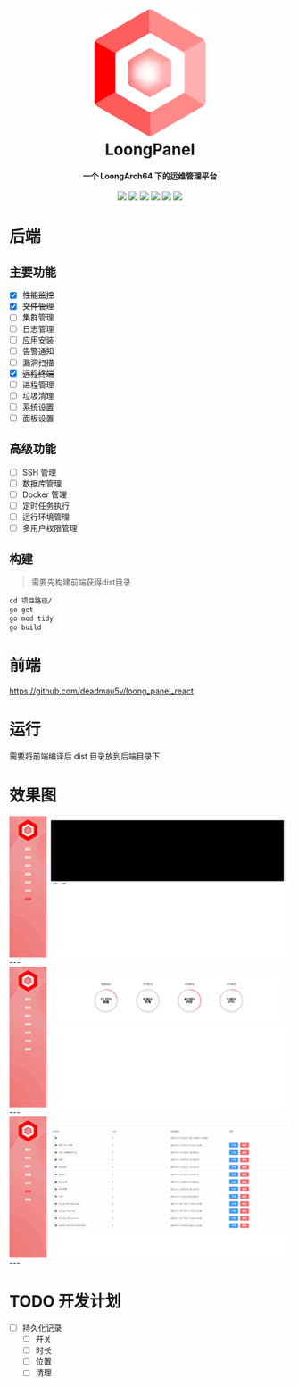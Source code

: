 <h1 align="center">
  <img src="./doc/img/logo.png" alt="Logo" width="200">
  <br>LoongPanel<br>
</h1>

<h4 align="center">一个 LoongArch64 下的运维管理平台</h4>
    
<p align="center">
    <img src="https://img.shields.io/badge/Go-1.22-blue">
    <img src="https://img.shields.io/badge/Gin-1.9.1-blue">
    <img src="https://img.shields.io/badge/element-plus-blue">
    <img src="https://img.shields.io/badge/vue-3-green">
    <img src="https://img.shields.io/badge/arch-Loong64-red">
    <img src="https://img.shields.io/badge/os-linux-red">
</p>

# 后端
## 主要功能

- [x] ~~性能监控~~
- [x] ~~文件管理~~
- [ ] 集群管理
- [ ] 日志管理
- [ ] 应用安装
- [ ] 告警通知
- [ ] 漏洞扫描
- [x] ~~远程终端~~
- [ ] 进程管理
- [ ] 垃圾清理
- [ ] 系统设置
- [ ] 面板设置

## 高级功能
- [ ] SSH 管理
- [ ] 数据库管理
- [ ] Docker 管理
- [ ] 定时任务执行
- [ ] 运行环境管理
- [ ] 多用户权限管理

## 构建
> 需要先构建前端获得dist目录
```shell
cd 项目路径/
go get
go mod tidy
go build
```

# 前端
https://github.com/deadmau5v/loong_panel_react


# 运行
需要将前端编译后 dist 目录放到后端目录下

# 效果图
<img align="center" src="doc/img/1.png">
---
<img align="center" src="doc/img/2.png">
---
<img align="center" src="doc/img/3.png">
---

# TODO 开发计划

- [ ] 持久化记录
  - [ ] 开关
  - [ ] 时长
  - [ ] 位置
  - [ ] 清理